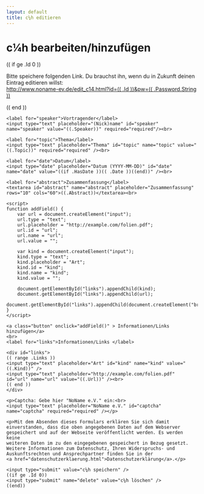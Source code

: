 ```yaml
---
layout: default
title: c¼h editieren
---
```


<h1>c¼h bearbeiten/hinzufügen</h1>

(( if ge .Id 0 ))
<p>
	Bitte speichere folgenden Link. Du brauchst ihn, wenn du in Zukunft deinen
	Eintrag editieren willst:<br />
	<a href="/edit_c14.html?id=(( .Id ))&pw=(( .Password.String ))">http://www.noname-ev.de/edit_c14.html?id=(( .Id ))&pw=(( .Password.String ))</a>
</p>
(( end ))

<form method="POST" action="edit_c14.html">
	<input type="hidden" name="id" value="(( if ge .Id 0 ))((.Id))(( end ))" />
	<input type="hidden" name="pw" value="(( .Password.String ))" />

	<label for="speaker">Vortragender</label>
	<input type="text" placeholder="(Nick)name" id="speaker"  name="speaker" value="((.Speaker))" required="required"/><br>

	<label for="topic">Thema</label>
	<input type="text" placeholder="Thema" id="topic" name="topic" value="((.Topic))" required="required" /><br>

	<label for="date">Datum</label>
	<input type="date" placeholder="Datum (YYYY-MM-DD)" id="date" name="date" value="((if .HasDate ))(( .Date ))((end))" /><br>

	<label for="abstract">Zusammenfassung</label>
	<textarea id="abstract" name="abstract" placeholder="Zusammenfassung" rows="10" cols="60">((.Abstract))</textarea><br>

	<script>
	function addField() {
		var url = document.createElement("input");
		url.type = "text";
		url.placeholder = "http://example.com/folien.pdf";
		url.id = "url";
		url.name = "url";
		url.value = "";

		var kind = document.createElement("input");
		kind.type = "text";
		kind.placeholder = "Art";
		kind.id = "kind";
		kind.name = "kind";
		kind.value = "";

		document.getElementById("links").appendChild(kind);
		document.getElementById("links").appendChild(url);
		document.getElementById("links").appendChild(document.createElement("br"));
	}
	</script>

	<a class="button" onclick="addField()" > Informationen/Links hinzufügen</a>
	<br>
	<label for="links">Informationen/Links </label>

	<div id="links">
	(( range .Links ))
	<input type="text" placeholder="Art" id="kind" name="kind" value="((.Kind))" />
	<input type="text" placeholder="http://example.com/folien.pdf" id="url" name="url" value="((.Url))" /><br>
	(( end ))
	</div>

	<p>Captcha: Gebe hier "NoName e.V." ein:<br>
	<input type="text" placeholder="NoName e.V." id="captcha" name="captcha" required="required" /></p>

	<p>Mit dem Absenden dieses Formulars erklären Sie sich damit
	einverstanden, dass die oben angegebenen Daten auf dem Webserver
	gespeichert und auf der Webseite veröffentlicht werden. Es werden keine
	weiteren Daten im zu den eingegebenen gespeichert in Bezug gesetzt.
	Weitere Informationen zum Datenschutz, Ihren Widerspruchs- und
	Auskunftsrechten und Ansprechpartner finden Sie in der
	<a href="datenschutzerklaerung.html">Datenschutzerklärung</a>.</p>

	<input type="submit" value="c¼h speichern" />
	((if ge .Id 0))
	<input type="submit" name="delete" value="c¼h löschen" />
	((end))
</form>


